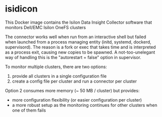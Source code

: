 # isidicon
This Docker image contains the Isilon Data Insight Collector software that monitors Dell/EMC Isilon OneFS clusters

The connector works well when run from an interactive shell but failed when launched from a
process managing entity (initd, systemd, dockerd, supervisord). The reason is a fork or exec that
takes time and is interpreted as a process exit, causing new copies to be spawned.
A not-too-unelegant way of handling this is the "autorestart = false" option in supervisor.

To monitor multiple clusters, there are two options:
1) provide all clusters in a single configuration file
2) create a config file per cluster and run a connector per cluster

Option 2 consumes more memory (~ 50 MB / cluster) but provides:
- more configuration flexibility (or easier configuration per cluster)
- a more robust setup as the monitoring continues for other clusters when one of them fails
